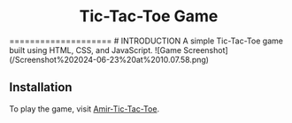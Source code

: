  

<h1 align="center">Tic-Tac-Toe Game </h1>
====================
# INTRODUCTION 
A simple Tic-Tac-Toe game built using HTML, CSS, and JavaScript.
![Game Screenshot](/Screenshot%202024-06-23%20at%2010.07.58.png)

## Installation
To play the game, visit [Amir-Tic-Tac-Toe](https://amir-tictactoeapp.tiiny.site/).